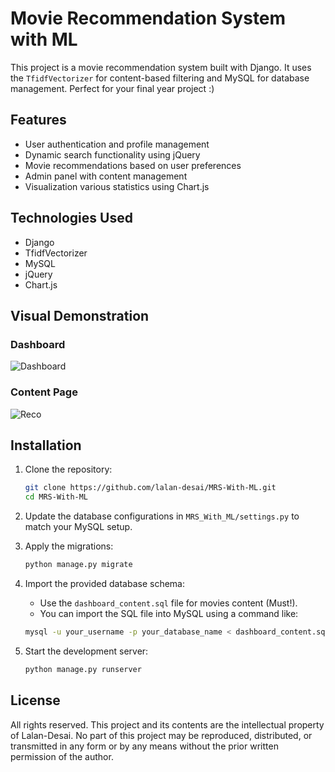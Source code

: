 # Movie Recommendation System with ML

This project is a movie recommendation system built with Django. It uses the `TfidfVectorizer` for content-based filtering and MySQL for database management. Perfect for your final year project :)

## Features

- User authentication and profile management
- Dynamic search functionality using jQuery
- Movie recommendations based on user preferences
- Admin panel with content management
- Visualization various statistics using Chart.js

## Technologies Used

- Django
- TfidfVectorizer
- MySQL
- jQuery
- Chart.js

## Visual Demonstration

### Dashboard
![Dashboard](https://github.com/user-attachments/assets/0d99a36e-29da-42fa-8266-63f938ce8a9b)

### Content Page
![Reco](https://github.com/user-attachments/assets/a7dbb8b1-1a5a-4399-bec0-80730884c79a)

## Installation

1. Clone the repository:
   ```sh
   git clone https://github.com/lalan-desai/MRS-With-ML.git
   cd MRS-With-ML
   ```
2. Update the database configurations in `MRS_With_ML/settings.py` to match your MySQL setup.
3. Apply the migrations:
	```sh
	python manage.py migrate
	```
4. Import the provided database schema:
	- Use the `dashboard_content.sql` file for movies content (Must!).
	- You can import the SQL file into MySQL using a command like:
	```sh
	mysql -u your_username -p your_database_name < dashboard_content.sql
	```
 
5. Start the development server:
	```sh
	python manage.py runserver
	```

## License

All rights reserved. This project and its contents are the intellectual property of Lalan-Desai. No part of this project may be reproduced, distributed, or transmitted in any form or by any means without the prior written permission of the author.
